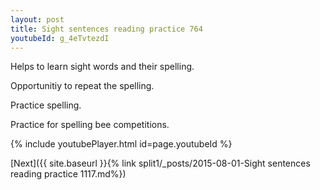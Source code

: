 ```yaml
---
layout: post
title: Sight sentences reading practice 764
youtubeId: g_4eTvtezdI
---
```

 
 
Helps to learn sight words and their spelling.

Opportunitiy to repeat the spelling. 

Practice spelling. 
 
Practice for spelling bee competitions. 
 
{% include youtubePlayer.html id=page.youtubeId %}
 
 

[Next]({{ site.baseurl }}{% link  split1/_posts/2015-08-01-Sight sentences reading practice 1117.md%})
 

